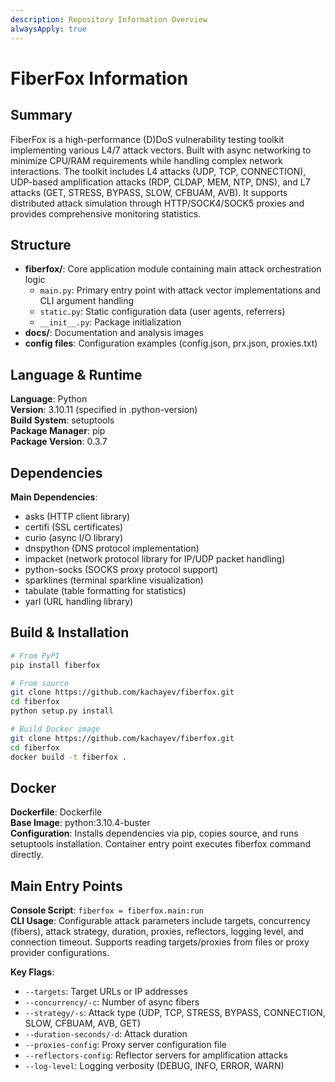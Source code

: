 ```yaml
---
description: Repository Information Overview
alwaysApply: true
---
```


# FiberFox Information

## Summary
FiberFox is a high-performance (D)DoS vulnerability testing toolkit implementing various L4/7 attack vectors. Built with async networking to minimize CPU/RAM requirements while handling complex network interactions. The toolkit includes L4 attacks (UDP, TCP, CONNECTION), UDP-based amplification attacks (RDP, CLDAP, MEM, NTP, DNS), and L7 attacks (GET, STRESS, BYPASS, SLOW, CFBUAM, AVB). It supports distributed attack simulation through HTTP/SOCK4/SOCK5 proxies and provides comprehensive monitoring statistics.

## Structure
- **fiberfox/**: Core application module containing main attack orchestration logic
  - `main.py`: Primary entry point with attack vector implementations and CLI argument handling
  - `static.py`: Static configuration data (user agents, referrers)
  - `__init__.py`: Package initialization
- **docs/**: Documentation and analysis images
- **config files**: Configuration examples (config.json, prx.json, proxies.txt)

## Language & Runtime
**Language**: Python  
**Version**: 3.10.11 (specified in .python-version)  
**Build System**: setuptools  
**Package Manager**: pip  
**Package Version**: 0.3.7

## Dependencies
**Main Dependencies**:
- asks (HTTP client library)
- certifi (SSL certificates)
- curio (async I/O library)
- dnspython (DNS protocol implementation)
- impacket (network protocol library for IP/UDP packet handling)
- python-socks (SOCKS proxy protocol support)
- sparklines (terminal sparkline visualization)
- tabulate (table formatting for statistics)
- yarl (URL handling library)

## Build & Installation
```bash
# From PyPI
pip install fiberfox

# From source
git clone https://github.com/kachayev/fiberfox.git
cd fiberfox
python setup.py install

# Build Docker image
git clone https://github.com/kachayev/fiberfox.git
cd fiberfox
docker build -t fiberfox .
```

## Docker
**Dockerfile**: Dockerfile  
**Base Image**: python:3.10.4-buster  
**Configuration**: Installs dependencies via pip, copies source, and runs setuptools installation. Container entry point executes fiberfox command directly.

## Main Entry Points
**Console Script**: `fiberfox = fiberfox.main:run`  
**CLI Usage**: Configurable attack parameters include targets, concurrency (fibers), attack strategy, duration, proxies, reflectors, logging level, and connection timeout. Supports reading targets/proxies from files or proxy provider configurations.

**Key Flags**:
- `--targets`: Target URLs or IP addresses
- `--concurrency/-c`: Number of async fibers
- `--strategy/-s`: Attack type (UDP, TCP, STRESS, BYPASS, CONNECTION, SLOW, CFBUAM, AVB, GET)
- `--duration-seconds/-d`: Attack duration
- `--proxies-config`: Proxy server configuration file
- `--reflectors-config`: Reflector servers for amplification attacks
- `--log-level`: Logging verbosity (DEBUG, INFO, ERROR, WARN)
